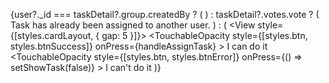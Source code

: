  {user?._id === taskDetail?.group.createdBy ? (
              <StatusBar status/>
              ) : taskDetail?.votes.vote  ? (
                <Text style={styles.cardText}>
                  Task has already been assigned to another user.
                </Text>
              ) : (
                <View style={[styles.cardLayout, { gap: 5 }]}>
                  <TouchableOpacity
                    style={[styles.btn, styles.btnSuccess]}
                    onPress={handleAssignTask}
                  >
                    <AntDesign
                      name="like1"
                      size={20}
                      color={Colors.background}
                    />
                    <Text style={styles.btnTxt}>I can do it</Text>
                  </TouchableOpacity>
                  <TouchableOpacity
                    style={[styles.btn, styles.btnError]}
                    onPress={() => setShowTask(false)}
                  >
                    <AntDesign
                      name="dislike1"
                      size={20}
                      color={Colors.background}
                    />
                    <Text style={styles.btnTxt}>I can't do it</Text>
                  </TouchableOpacity>
                </View>
              )}